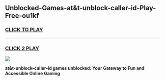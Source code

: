 
## Unblocked-Games-at&t-unblock-caller-id-Play-Free-ou1kf
<h3>
<a href="https://premium76.site?title=at&t-unblock-caller-id&ref=18A1">CLICK TO PLAY</a></h3>
<hr>

<h3>
<a href="https://premium76.site?title=at&t-unblock-caller-id&ref=18A1">CLICK 2 PLAY</a>
  
</h3>

<a href="https://premium76.site?title=at&t-unblock-caller-id&ref=18A1"><img src="https://clearcache.store/games.png"></a>


**at&t-unblock-caller-id games unblocked: Your Gateway to Fun and Accessible Online Gaming**
